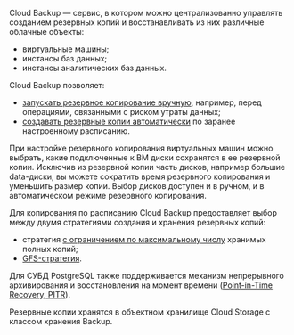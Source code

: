 Cloud Backup — сервис, в котором можно централизованно управлять созданием резервных копий и восстанавливать из них различные облачные объекты:

- виртуальные машины;
- инстансы баз данных;
- инстансы аналитических баз данных.

Cloud Backup позволяет:

- [запускать резервное копирование вручную](/ru/storage/backups/instructions/create-backup-copy), например, перед операциями, связанными с риском утраты данных;
- [создавать резервные копии автоматически](/ru/storage/backups/instructions/create-backup-plan) по заранее настроенному расписанию.

При настройке резервного копирования виртуальных машин можно выбрать, какие подключенные к ВМ диски сохранятся в ее резервной копии. Исключив из резервной копии часть дисков, например большие data-диски, вы можете сократить время резервного копирования и уменьшить размер копии. Выбор дисков доступен и в ручном, и в автоматическом режиме резервного копирования.

Для копирования по расписанию Cloud Backup предоставляет выбор между двумя стратегиями создания и хранения резервных копий:

- стратегия [с ограничением по максимальному числу](/ru/storage/backups/concepts/retention-policy/forward-incremental) хранимых полных копий;
- [GFS-стратегия](/ru/storage/backups/concepts/retention-policy/gfs-backup).

Для СУБД PostgreSQL также поддерживается механизм непрерывного архивирования и восстановления на момент времени ([Point-in-Time Recovery, PITR](/ru/storage/backups/instructions/point-in-time-recovery-pitr)).

Резервные копии хранятся в объектном хранилище Cloud Storage с классом хранения Backup.
